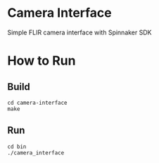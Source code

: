 # Camera Interface

Simple FLIR camera interface with Spinnaker SDK

# How to Run

## Build

```
cd camera-interface
make
```

## Run

```
cd bin
./camera_interface
```
